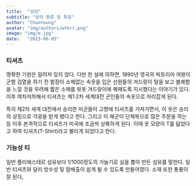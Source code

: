 ```yaml
---
title:  "상의"
subtitle: "상의 종류 및 특징"
author: "ChanYoung"
avatar: "img/authors/wferr.png"
image: "img/e.jpg"
date:   "2023-06-05"
---
```



### 티셔츠
명확한 기원은 알려져 있지 않다. 다만 한 설에 의하면, 1890년 영국의 빅토리아 여왕이 군함 검열을 하기 전 함장이 소매없는 속옷을 입은 선원들의 겨드랑이 털을 보고 불쾌함을 느낄 것을 우려해 짧은 소매를 윗옷 겨드랑이에 꿰매도록 지시했다는 이야기가 있다. 이후 여차저차해서 티셔츠는 제1·2차 세계대전 군인들의 속옷으로 자리잡게 된다.

특히 제2차 세계 대전에서 승리한 미군들이 고향에 티셔츠를 가져가면서, 이 옷은 승리의 상징으로 각광을 받게 됐다고 한다. 그리고 미 해군이 단체복으로 많은 주문을 하는 등 이후 본격적으로 티셔츠가 미국에 조금씩 상륙하게 된다. 이때 옷 모양이 T를 닮았다고 하여 티셔츠(T-Shirt)라고 불리게 되었다고 한다.

### 기능성 티
일반 폴리에스테르 섬유보다 1/1000정도의 가늘기로 실을 뽑아 만든 섬유를 말한다. 일반 티셔츠와 달리 방수성 및 땀배출이 쉽게 될 수 있도록 만들어졌다. 
소재 또한 통풍이 잘 된다,